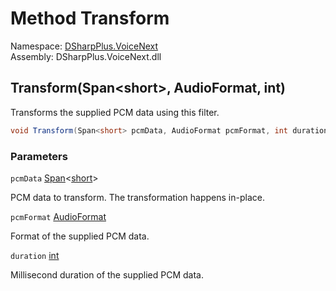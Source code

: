 # Method Transform

Namespace: [DSharpPlus.VoiceNext](DSharpPlus.VoiceNext.md)  
Assembly: DSharpPlus.VoiceNext.dll

## <a id="DSharpPlus_VoiceNext_IVoiceFilter_Transform_System_Span_System_Int16__DSharpPlus_VoiceNext_AudioFormat_System_Int32_"></a>Transform\(Span<short\>, AudioFormat, int\)

Transforms the supplied PCM data using this filter.

```csharp
void Transform(Span<short> pcmData, AudioFormat pcmFormat, int duration)
```

### Parameters

`pcmData` [Span](https://learn.microsoft.com/dotnet/api/system.span\-1)<[short](https://learn.microsoft.com/dotnet/api/system.int16)\>

PCM data to transform. The transformation happens in-place.

`pcmFormat` [AudioFormat](DSharpPlus.VoiceNext.AudioFormat.md)

Format of the supplied PCM data.

`duration` [int](https://learn.microsoft.com/dotnet/api/system.int32)

Millisecond duration of the supplied PCM data.

